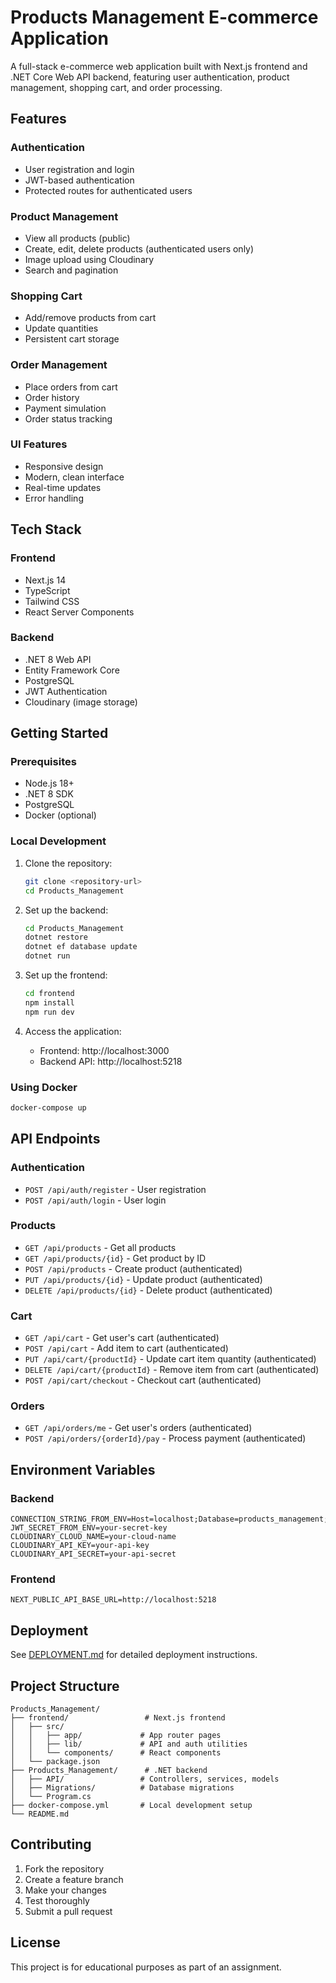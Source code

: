 # Products Management E-commerce Application

A full-stack e-commerce web application built with Next.js frontend and .NET Core Web API backend, featuring user authentication, product management, shopping cart, and order processing.

## Features

### Authentication
- User registration and login
- JWT-based authentication
- Protected routes for authenticated users

### Product Management
- View all products (public)
- Create, edit, delete products (authenticated users only)
- Image upload using Cloudinary
- Search and pagination

### Shopping Cart
- Add/remove products from cart
- Update quantities
- Persistent cart storage

### Order Management
- Place orders from cart
- Order history
- Payment simulation
- Order status tracking

### UI Features
- Responsive design
- Modern, clean interface
- Real-time updates
- Error handling

## Tech Stack

### Frontend
- Next.js 14
- TypeScript
- Tailwind CSS
- React Server Components

### Backend
- .NET 8 Web API
- Entity Framework Core
- PostgreSQL
- JWT Authentication
- Cloudinary (image storage)

## Getting Started

### Prerequisites
- Node.js 18+
- .NET 8 SDK
- PostgreSQL
- Docker (optional)

### Local Development

1. Clone the repository:
   ```bash
   git clone <repository-url>
   cd Products_Management
   ```

2. Set up the backend:
   ```bash
   cd Products_Management
   dotnet restore
   dotnet ef database update
   dotnet run
   ```

3. Set up the frontend:
   ```bash
   cd frontend
   npm install
   npm run dev
   ```

4. Access the application:
   - Frontend: http://localhost:3000
   - Backend API: http://localhost:5218

### Using Docker

```bash
docker-compose up
```

## API Endpoints

### Authentication
- `POST /api/auth/register` - User registration
- `POST /api/auth/login` - User login

### Products
- `GET /api/products` - Get all products
- `GET /api/products/{id}` - Get product by ID
- `POST /api/products` - Create product (authenticated)
- `PUT /api/products/{id}` - Update product (authenticated)
- `DELETE /api/products/{id}` - Delete product (authenticated)

### Cart
- `GET /api/cart` - Get user's cart (authenticated)
- `POST /api/cart` - Add item to cart (authenticated)
- `PUT /api/cart/{productId}` - Update cart item quantity (authenticated)
- `DELETE /api/cart/{productId}` - Remove item from cart (authenticated)
- `POST /api/cart/checkout` - Checkout cart (authenticated)

### Orders
- `GET /api/orders/me` - Get user's orders (authenticated)
- `POST /api/orders/{orderId}/pay` - Process payment (authenticated)

## Environment Variables

### Backend
```
CONNECTION_STRING_FROM_ENV=Host=localhost;Database=products_management;Username=postgres;Password=postgres
JWT_SECRET_FROM_ENV=your-secret-key
CLOUDINARY_CLOUD_NAME=your-cloud-name
CLOUDINARY_API_KEY=your-api-key
CLOUDINARY_API_SECRET=your-api-secret
```

### Frontend
```
NEXT_PUBLIC_API_BASE_URL=http://localhost:5218
```

## Deployment

See [DEPLOYMENT.md](./DEPLOYMENT.md) for detailed deployment instructions.

## Project Structure

```
Products_Management/
├── frontend/                 # Next.js frontend
│   ├── src/
│   │   ├── app/             # App router pages
│   │   ├── lib/             # API and auth utilities
│   │   └── components/      # React components
│   └── package.json
├── Products_Management/      # .NET backend
│   ├── API/                 # Controllers, services, models
│   ├── Migrations/          # Database migrations
│   └── Program.cs
├── docker-compose.yml       # Local development setup
└── README.md
```

## Contributing

1. Fork the repository
2. Create a feature branch
3. Make your changes
4. Test thoroughly
5. Submit a pull request

## License

This project is for educational purposes as part of an assignment.